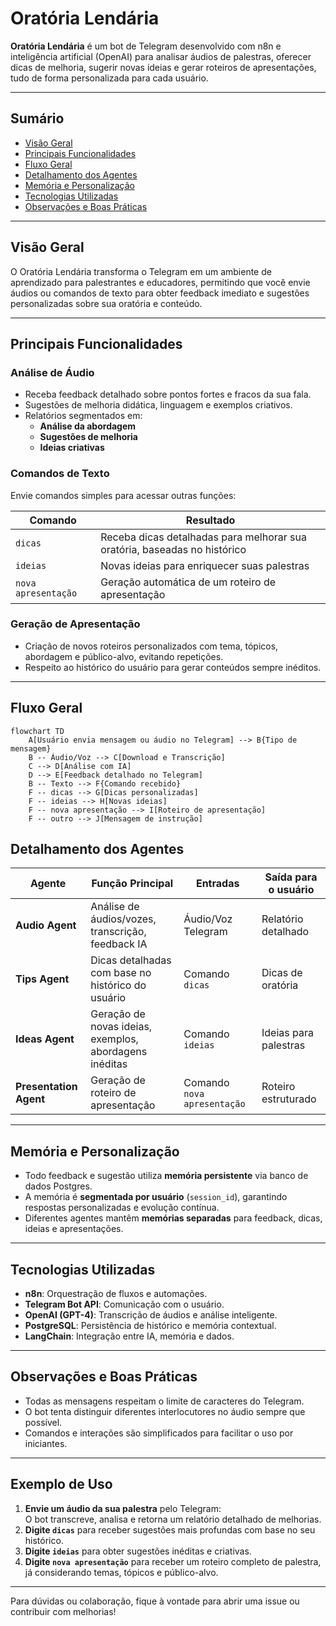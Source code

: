 # Oratória Lendária

**Oratória Lendária** é um bot de Telegram desenvolvido com n8n e inteligência artificial (OpenAI) para analisar áudios de palestras, oferecer dicas de melhoria, sugerir novas ideias e gerar roteiros de apresentações, tudo de forma personalizada para cada usuário.

---

## Sumário

- [Visão Geral](#visão-geral)
- [Principais Funcionalidades](#principais-funcionalidades)
- [Fluxo Geral](#fluxo-geral)
- [Detalhamento dos Agentes](#detalhamento-dos-agentes)
- [Memória e Personalização](#memória-e-personalização)
- [Tecnologias Utilizadas](#tecnologias-utilizadas)
- [Observações e Boas Práticas](#observações-e-boas-práticas)

---

## Visão Geral

O Oratória Lendária transforma o Telegram em um ambiente de aprendizado para palestrantes e educadores, permitindo que você envie áudios ou comandos de texto para obter feedback imediato e sugestões personalizadas sobre sua oratória e conteúdo.

---

## Principais Funcionalidades

### Análise de Áudio

- Receba feedback detalhado sobre pontos fortes e fracos da sua fala.
- Sugestões de melhoria didática, linguagem e exemplos criativos.
- Relatórios segmentados em:
  - **Análise da abordagem**
  - **Sugestões de melhoria**
  - **Ideias criativas**

### Comandos de Texto

Envie comandos simples para acessar outras funções:

| Comando               | Resultado                                                                 |
|-----------------------|--------------------------------------------------------------------------|
| `dicas`               | Receba dicas detalhadas para melhorar sua oratória, baseadas no histórico |
| `ideias`              | Novas ideias para enriquecer suas palestras                               |
| `nova apresentação`   | Geração automática de um roteiro de apresentação                          |

### Geração de Apresentação

- Criação de novos roteiros personalizados com tema, tópicos, abordagem e público-alvo, evitando repetições.
- Respeito ao histórico do usuário para gerar conteúdos sempre inéditos.

---

## Fluxo Geral

```mermaid
flowchart TD
    A[Usuário envia mensagem ou áudio no Telegram] --> B{Tipo de mensagem}
    B -- Áudio/Voz --> C[Download e Transcrição]
    C --> D[Análise com IA]
    D --> E[Feedback detalhado no Telegram]
    B -- Texto --> F{Comando recebido}
    F -- dicas --> G[Dicas personalizadas]
    F -- ideias --> H[Novas ideias]
    F -- nova apresentação --> I[Roteiro de apresentação]
    F -- outro --> J[Mensagem de instrução]
```

## Detalhamento dos Agentes

| Agente                | Função Principal                                         | Entradas                 | Saída para o usuário        |
|-----------------------|---------------------------------------------------------|--------------------------|-----------------------------|
| **Audio Agent**       | Análise de áudios/vozes, transcrição, feedback IA       | Áudio/Voz Telegram       | Relatório detalhado         |
| **Tips Agent**        | Dicas detalhadas com base no histórico do usuário        | Comando `dicas`          | Dicas de oratória           |
| **Ideas Agent**       | Geração de novas ideias, exemplos, abordagens inéditas   | Comando `ideias`         | Ideias para palestras       |
| **Presentation Agent**| Geração de roteiro de apresentação                       | Comando `nova apresentação`| Roteiro estruturado       |

---

## Memória e Personalização

- Todo feedback e sugestão utiliza **memória persistente** via banco de dados Postgres.
- A memória é **segmentada por usuário** (`session_id`), garantindo respostas personalizadas e evolução contínua.
- Diferentes agentes mantêm **memórias separadas** para feedback, dicas, ideias e apresentações.

---

## Tecnologias Utilizadas

- **n8n**: Orquestração de fluxos e automações.
- **Telegram Bot API**: Comunicação com o usuário.
- **OpenAI (GPT-4)**: Transcrição de áudios e análise inteligente.
- **PostgreSQL**: Persistência de histórico e memória contextual.
- **LangChain**: Integração entre IA, memória e dados.

---

## Observações e Boas Práticas

- Todas as mensagens respeitam o limite de caracteres do Telegram.
- O bot tenta distinguir diferentes interlocutores no áudio sempre que possível.
- Comandos e interações são simplificados para facilitar o uso por iniciantes.

---

## Exemplo de Uso

1. **Envie um áudio da sua palestra** pelo Telegram:  
   O bot transcreve, analisa e retorna um relatório detalhado de melhorias.
2. **Digite `dicas`** para receber sugestões mais profundas com base no seu histórico.
3. **Digite `ideias`** para obter sugestões inéditas e criativas.
4. **Digite `nova apresentação`** para receber um roteiro completo de palestra, já considerando temas, tópicos e público-alvo.

---

Para dúvidas ou colaboração, fique à vontade para abrir uma issue ou contribuir com melhorias!
